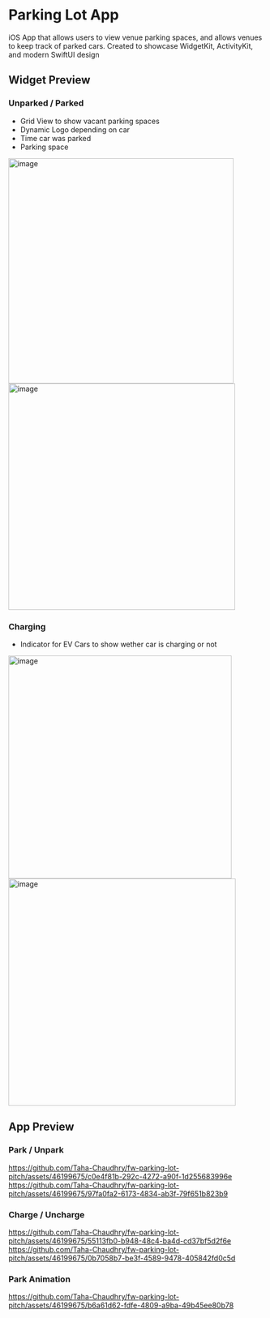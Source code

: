 # Parking Lot App
iOS App that allows users to view venue parking spaces, and allows venues to keep track of parked cars. Created to showcase WidgetKit, ActivityKit, and modern SwiftUI design

## Widget Preview

### Unparked / Parked

- Grid View to show vacant parking spaces
- Dynamic Logo depending on car
- Time car was parked
- Parking space

<img width="444" alt="image" src="https://github.com/Taha-Chaudhry/fw-parking-lot-pitch/assets/46199675/8d7b6fbd-ac90-4ac7-9b89-3a8cf2633b01">

<img width="447" alt="image" src="https://github.com/Taha-Chaudhry/fw-parking-lot-pitch/assets/46199675/750f75c5-ebe0-4e38-b7c5-3b8574b89da1">

### Charging

- Indicator for EV Cars to show wether car is charging or not

<img width="440" alt="image" src="https://github.com/Taha-Chaudhry/fw-parking-lot-pitch/assets/46199675/d0b78def-2e73-4be4-98a8-5fbbabec1ec1">

<img width="448" alt="image" src="https://github.com/Taha-Chaudhry/fw-parking-lot-pitch/assets/46199675/0010ea91-34d3-4c91-b75e-96df381a0353">

## App Preview

### Park / Unpark
https://github.com/Taha-Chaudhry/fw-parking-lot-pitch/assets/46199675/c0e4f81b-292c-4272-a90f-1d255683996e
https://github.com/Taha-Chaudhry/fw-parking-lot-pitch/assets/46199675/97fa0fa2-6173-4834-ab3f-79f651b823b9

### Charge / Uncharge
https://github.com/Taha-Chaudhry/fw-parking-lot-pitch/assets/46199675/55113fb0-b948-48c4-ba4d-cd37bf5d2f6e
https://github.com/Taha-Chaudhry/fw-parking-lot-pitch/assets/46199675/0b7058b7-be3f-4589-9478-405842fd0c5d

### Park Animation
https://github.com/Taha-Chaudhry/fw-parking-lot-pitch/assets/46199675/b6a61d62-fdfe-4809-a9ba-49b45ee80b78
